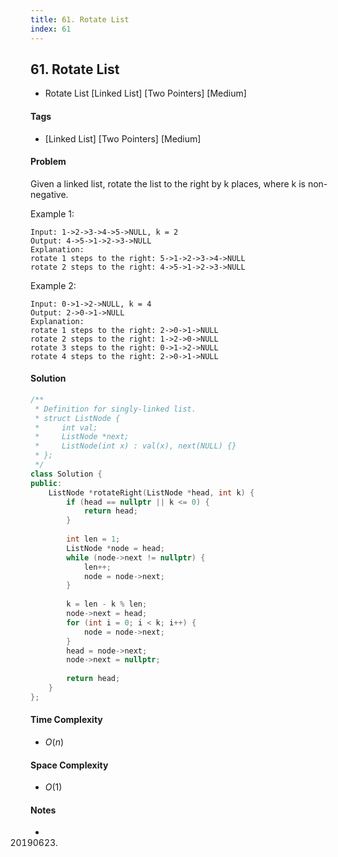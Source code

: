 ```yaml
---
title: 61. Rotate List
index: 61
---
```


## 61. Rotate List
- Rotate List [Linked List] [Two Pointers] [Medium]

#### Tags
- [Linked List] [Two Pointers] [Medium]

#### Problem
Given a linked list, rotate the list to the right by k places, where k is non-negative.

Example 1:

    Input: 1->2->3->4->5->NULL, k = 2
    Output: 4->5->1->2->3->NULL
    Explanation:
    rotate 1 steps to the right: 5->1->2->3->4->NULL
    rotate 2 steps to the right: 4->5->1->2->3->NULL

Example 2:

    Input: 0->1->2->NULL, k = 4
    Output: 2->0->1->NULL
    Explanation:
    rotate 1 steps to the right: 2->0->1->NULL
    rotate 2 steps to the right: 1->2->0->NULL
    rotate 3 steps to the right: 0->1->2->NULL
    rotate 4 steps to the right: 2->0->1->NULL

#### Solution
``` C++
/**
 * Definition for singly-linked list.
 * struct ListNode {
 *     int val;
 *     ListNode *next;
 *     ListNode(int x) : val(x), next(NULL) {}
 * };
 */
class Solution {
public:
    ListNode *rotateRight(ListNode *head, int k) {
        if (head == nullptr || k <= 0) {
            return head;
        }
        
        int len = 1;
        ListNode *node = head;
        while (node->next != nullptr) {
            len++;
            node = node->next;
        }
        
        k = len - k % len;
        node->next = head;
        for (int i = 0; i < k; i++) {
            node = node->next;
        }
        head = node->next;
        node->next = nullptr;
        
        return head;
    }
};
```

#### Time Complexity
- $O(n)$

#### Space Complexity
- $O(1)$

#### Notes
- 20190623.
